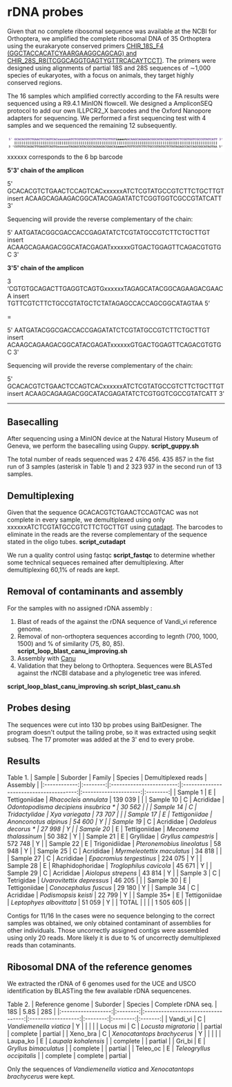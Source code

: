 # rDNA probes

Given that no complete ribosomal sequence was available at the NCBI for Orthoptera, we amplified the complete ribosomal DNA of 35 Orthoptera using the eurakaryote conserved primers  [CHIR_18S_F4 (GGCTACCACATCYAARGAAGGCAGCAG) and CHIR_28S_R8(TCGGCAGGTGAGTYGTTRCACAYTCCT)](https://academic.oup.com/gigascience/article/8/5/giz006/5368330). The primers were designed using alignments of partial 18S and 28S sequences of ∼1,000 species of eukaryotes, with a focus on animals, they target highly conserved regions.

The 16 samples which amplified correctly according to the FA results were sequenced using a R9.4.1 MinION flowcell. We designed a AmpliconSEQ protocol to add our own ILLPCR2_X barcodes and the Oxford Nanopore adapters for sequencing. We performed a first sequencing test with 4 samples and we sequenced the remaining 12 subsequently.

![The structure of the reads after the implementation of the AmpliconSEQ protocol](Read_scheme.png)
xxxxxx corresponds to the 6 bp barcode

**5'3' chain of the amplicon**

5' GCACACGTCTGAACTCCAGTCACxxxxxxATCTCGTATGCCGTCTTCTGCTTGT insert ACAAGCAGAAGACGGCATACGAGATATCTCGGTGGTCGCCGTATCATT 3'

Sequencing will provide the reverse complementary of the chain:

5' AATGATACGGCGACCACCGAGATATCTCGTATGCCGTCTTCTGCTTGT insert ACAAGCAGAAGACGGCATACGAGATxxxxxxGTGACTGGAGTTCAGACGTGTGC 3'

**3'5' chain of the amplicon**

3 ‘CGTGTGCAGACTTGAGGTCAGTGxxxxxxTAGAGCATACGGCAGAAGACGAACA insert TGTTCGTCTTCTGCCGTATGCTCTATAGAGCCACCAGCGGCATAGTAA 5’

=

5' AATGATACGGCGACCACCGAGATATCTCGTATGCCGTCTTCTGCTTGT insert ACAAGCAGAAGACGGCATACGAGATxxxxxxGTGACTGGAGTTCAGACGTGTGC 3'

Sequencing will provide the reverse complementary of the chain:

5' GCACACGTCTGAACTCCAGTCACxxxxxxATCTCGTATGCCGTCTTCTGCTTGT insert ACAAGCAGAAGACGGCATACGAGATATCTCGTGGTCGCCGTATCATT 3'
 
---

## Basecalling

After sequencing  using a MinION device at the Natural History Museum of Geneva, we perform the basecalling using Guppy. **script_guppy.sh**

The total number of reads sequenced was 2 476 456. 435 857 in the fist run of 3 samples (asterisk in Table 1) and 2 323 937 in the second run of 13 samples.


## Demultiplexing

Given that the sequence GCACACGTCTGAACTCCAGTCAC was not complete in every sample, we demultiplexed using only xxxxxxATCTCGTATGCCGTCTTCTGCTTGT using [cutadapt](https://cutadapt.readthedocs.io/en/stable/guide.html).
The barcodes to eliminate in the reads are the reverse complementary of the sequence stated in the oligo tubes. **script_cutadapt**

We run a quality control using fastqc **script_fastqc** to determine whether some technical sequeces remained after demultiplexing. After demultiplexing 60,1% of reads are kept.

## Removal of contaminants and assembly

For the samples with no assigned rDNA assembly :

1. Blast of reads of the against the rDNA sequence of Vandi_vi reference genome.
2. Removal of non-orthoptera sequences according to legnth (700, 1000, 1500) and % of similarity (75, 80, 85). **script_loop_blast_canu_improving.sh**
3. Assembly with [Canu](https://canu.readthedocs.io/en/latest/parameter-reference.html#global-options) 
4. Validation that they belong to Orthoptera. Sequences were BLASTed against the rNCBI database and a phylogenetic tree was infered.

**script_loop_blast_canu_improving.sh** **script_blast_canu.sh**

## Probes desing

The sequences were cut into 130 bp probes using BaitDesigner. The program doesn't output the tailing probe, so it was extracted using seqkit subseq.
The T7 promoter was added at the 3' end to every probe.


## Results

Table 1.
|    Sample    | Suborder |          Family          |                 Species                 |  Demultiplexed reads  | Assembly |
|:------------:|:--------:|:------------------------:|:---------------------------------------:|:---------------------:|:--------:|
|   Sample 1   |     E    |       Tettigoniidae      |           *Rhacocleis annulata*         |        139 039        |          |
|   Sample 10  |     C    |         Acrididae        |  *Odontopodisma   decipiens insubrica * |         30 562        |          |
|   Sample 14  |     C    |       Tridactylidae      |             *Xya variegata*             |         73 707        |          |
|   Sample 17  |     E    |       Tettigoniidae      |           *Anonconotus alpinus*         |         54 600        |     Y    |
|  Sample 19*  |     C    |         Acrididae        |            *Oedaleus decorus *          |         27 998        |     Y    |
|  Sample 20*  |     E    |       Tettigoniidae      |         *Meconema thalassinum*          |         50 382        |     Y    |
|   Sample 21  |     E    |         Gryllidae        |           *Gryllus campestris*          |        572 748        |     Y    |
|   Sample 22  |     E    |       Trigonidiidae      |       *Pteronemobius lineolatus*        |         58 948        |     Y    |
|   Sample 25  |     C    |         Acrididae        |       *Myrmeleotettix   maculatus*      |         34 818        |          |
|   Sample 27  |     C    |         Acrididae        |        *Epacromius   tergestinus*       |        224 075        |     Y    |
|   Sample 28  |     E    |        Rhaphidophoridae  |          *Troglophilus cavicola*        |         45 671        |     Y    |
|   Sample 29  |     C    |         Acrididae        |          *Aiolopus   strepens*          |         43 814        |     Y    |
|   Sample 3   |     C    |        Tetrigidae        |       *Uvarovitettix   depressus*       |         46 205        |          |
|   Sample 30  |     E    |       Tettigoniidae      |         *Conocephalus   fuscus*         |         29 180        |     Y    |
|   Sample 34  |     C    |         Acrididae        |          *Podismopsis   keisti*         |         22 799        |     Y    |
|  Sample 35*  |     E    |       Tettigoniidae      |        *Leptophyes   albovittata*       |         51 059        |     Y    |
|     TOTAL    |          |                          |                                         |       1 505 605       |          |

Contigs for 11/16
In the cases were no sequence belonging to the correct samples was obtained, we only obtained contaminant of assemblies for other individuals. Those uncorrectly assigned contigs were assembled using only 20 reads. More likely it is due to % of uncorrectly demultiplexed reads than cotaminants. 

## Ribosomal DNA of the reference genomes

We extracted the rDNA of 6 genomes used for the UCE and USCO identification by BLASTing the few available rDNA sequencenes.

Table 2.
| Reference   genome | Suborder |               Species              | Complete rDNA seq. |    18S   |   5.8S   |   28S   |
|:------------------:|:--------:|:----------------------------------:|:------------------:|:--------:|:--------:|:-------:|
| Vandi_vi           | C        |        *Vandiemenella viatica*     | Y                  |          |          |         |
| Locus mi           | C        |        *Locusta migratoria*        |                    | partial  | complete | partial |
| Xeno_bra           | C        |        *Xenocatantops brachycerus* | Y                  |          |          |         |
| Laupa_ko           | E        | *Laupala kohalensis*               |                    | complete |          | partial |
| Gri_bi             | E        |        *Gryllus bimaculatus*       |                    | complete |          | partial |
| Teleo_oc           | E        |        *Teleogryllus occipitalis*  |                    | complete | complete | partial |

Only the sequences of *Vandiemenella viatica* and *Xenocatantops brachycerus* were kept.